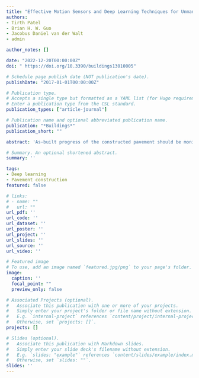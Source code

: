 ```yaml
---
title: "Effective Motion Sensors and Deep Learning Techniques for Unmanned Ground Vehicle (UGV)-Based Automated Pavement Layer Change Detection in Road Construction"
authors:
- Tirth Patel
- Brian H. W. Guo
- Jacobus Daniel van der Walt
- admin

author_notes: []

date: "2022-12-20T00:00:00Z"
doi: " https://doi.org/10.3390/buildings13010005"

# Schedule page publish date (NOT publication's date).
publishDate: "2017-01-01T00:00:00Z"

# Publication type.
# Accepts a single type but formatted as a YAML list (for Hugo requirements).
# Enter a publication type from the CSL standard.
publication_types: ["article-journal"]

# Publication name and optional abbreviated publication name.
publication: "*Buildings*"
publication_short: ""

abstract: 'As-built progress of the constructed pavement should be monitored effectively to provide prompt project control. However, current pavement construction progress monitoring practices (e.g., data collection, processing, and analysis) are typically manual, time-consuming, tedious, and error-prone. To address this, this study proposes sensors mounted using a UGV-based methodology to develop a pavement layer change classifier measuring pavement construction progress automatically. Initially, data were collected using the UGV equipped with a laser ToF (time-of-flight) distance sensor, accelerometer, gyroscope, and GPS sensor in a controlled environment by constructing various scenarios of pavement layer change. Subsequently, four Long Short-Term Memory network variants (LSTMs) (LSTM, BiLSTM, CNN-LSTM, and ConvLSTM) were implemented on collected sensor data combinations for developing pavement layer change classifiers. The authors conducted the experiment to select the best sensor combinations for feature detection of the layer change classifier model. Subsequently, individual performance measures of each class with learning curves and confusion matrices were generated using sensor combination data to find out the best algorithm among all implemented algorithms. The experimental result demonstrates the (az + gx + D) sensor combination as the best feature detector with high-performance measures (accuracy, precision, recall, and F1 score). The result also confirms the ConvLSTM as the best algorithm with the highest overall accuracy of 97.88% with (az + gx + D) sensor combination data. The high-performance measures with the proposed approach confirm the feasibility of detecting pavement layer changes in real pavement construction projects. This proposed approach can potentially improve the efficiency of road construction progress measurement. This research study is a stepping stone for automated road construction progress monitoring.'

# Summary. An optional shortened abstract.
summary: ''

tags:
- Deep learning
- Pavement construction
featured: false

# links:
# - name: ""
#   url: ""
url_pdf: ''
url_code: ''
url_dataset: ''
url_poster: ''
url_project: ''
url_slides: ''
url_source: ''
url_video: ''

# Featured image
# To use, add an image named `featured.jpg/png` to your page's folder. 
image:
  caption: ''
  focal_point: ""
  preview_only: false

# Associated Projects (optional).
#   Associate this publication with one or more of your projects.
#   Simply enter your project's folder or file name without extension.
#   E.g. `internal-project` references `content/project/internal-project/index.md`.
#   Otherwise, set `projects: []`.
projects: []

# Slides (optional).
#   Associate this publication with Markdown slides.
#   Simply enter your slide deck's filename without extension.
#   E.g. `slides: "example"` references `content/slides/example/index.md`.
#   Otherwise, set `slides: ""`.
slides: ''
---
```


